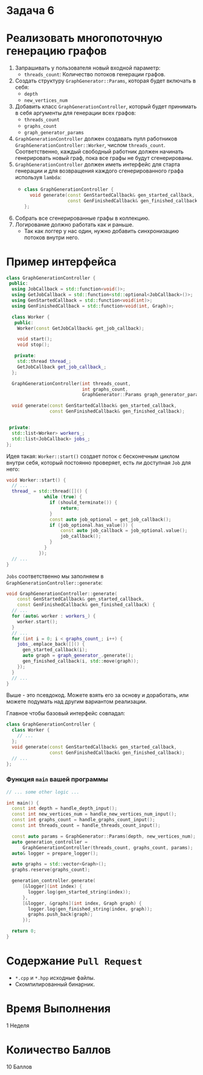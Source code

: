 # Задача 6

# Реализовать многопоточную генерацию графов

1. Запрашивать у пользователя новый входной параметр:
    - `threads_count`: Количество потоков генерации графов.
1. Создать структуру `GraphGenerator::Params`, которая будет включать в себя:
    - `depth`
    - `new_vertices_num`
1. Добавить класс `GraphGenerationController`, который будет принимать в себя аргументы для генерации всех графов:
    - `threads_count`
    - `graphs_count`
    - `graph_generator_params`
1. `GraphGenerationController` должен создавать пулл работников `GraphGenerationController::Worker`, числом `threads_count`. Соответственно, каждый свободный работник должен начинать генерировать новый граф, пока все графы не будут сгенерированы.
1. `GraphGenerationController` должен иметь интерфейс для старта генерации и для возвращения каждого сгенерированного графа используя `lambda`:
    - ```cpp
      class GraphGenerationController {
        void generate(const GenStartedCallback& gen_started_callback,
                      const GenFinishedCallback& gen_finished_callback);
      };
      ```
1. Собрать все сгенерированные графы в коллекцию.
1. Логирование должно работать как и раньше.
    - Так как логгер у нас один, нужно добавить синхронизацию потоков внутри него.

# Пример интерфейса

```cpp
class GraphGenerationController {
 public:
  using JobCallback = std::function<void()>;
  using GetJobCallback = std::function<std::optional<JobCallback>()>;
  using GenStartedCallback = std::function<void(int)>;
  using GenFinishedCallback = std::function<void(int, Graph)>;

  class Worker {
   public:
    Worker(const GetJobCallback& get_job_callback);

    void start();
    void stop();

   private:
    std::thread thread_;
    GetJobCallback get_job_callback_;
  };

  GraphGenerationController(int threads_count,
                            int graphs_count,
                            GraphGenerator::Params graph_generator_params);

  void generate(const GenStartedCallback& gen_started_callback,
                const GenFinishedCallback& gen_finished_callback);


 private:
  std::list<Worker> workers_;
  std::list<JobCallback> jobs_;
};
```

Идея такая: `Worker::start()` создает поток с бесконечным циклом внутри себя, который постоянно проверяет, есть ли доступная `Job` для него:
```cpp
void Worker::start() {
  // ...
  thread_ = std::thread([]() {
              while (true) {
                if (should_terminate()) {
                    return;
                }
                const auto job_optional = get_job_callback();
                if (job_optional.has_value()) {
                    const auto job_callback = job_optional.value();
                    job_callback();
                }
              }
            });
  // ...
}
```

`Jobs` соответственно мы заполняем в `GraphGenerationController::generate`:
```cpp
void GraphGenerationController::generate(
    const GenStartedCallback& gen_started_callback,
    const GenFinishedCallback& gen_finished_callback) {
  // ...
  for (auto& worker : workers_) {
    worker.start();
  }
  // ...
  for (int i = 0; i < graphs_count_; i++) {
    jobs_.emplace_back([]() {
      gen_started_callback(i);
      auto graph = graph_generator_.generate();
      gen_finished_callback(i, std::move(graph));
    });
  }
  // ...
}
```

Выше - это псевдокод. Можете взять его за основу и доработать, или можете подумать над другим вариантом реализации.

Главное чтобы базовый интерфейс совпадал:
```cpp
class GraphGenerationController {
  class Worker {
    // ...
  };
  void generate(const GenStartedCallback& gen_started_callback,
                const GenFinishedCallback& gen_finished_callback);
  // ...
};
```

### Функция `main` вашей программы

```cpp
// ... some other logic ...

int main() {
  const int depth = handle_depth_input();
  const int new_vertices_num = handle_new_vertices_num_input();
  const int graphs_count = handle_graphs_count_input();
  const int threads_count = handle_threads_count_input();

  const auto params = GraphGenerator::Params(depth, new_vertices_num);
  auto generation_controller =
      GraphGenerationController(threads_count, graphs_count, params);
  auto& logger = prepare_logger();

  auto graphs = std::vector<Graph>();
  graphs.reserve(graphs_count);

  generation_controller.generate(
      [&logger](int index) {
        logger.log(gen_started_string(index));
      },
      [&logger, &graphs](int index, Graph graph) {
        logger.log(gen_finished_string(index, graph));
        graphs.push_back(graph);
      });

  return 0;
}
```

# Содержание `Pull Request`

- `*.cpp` и `*.hpp` исходные файлы.
- Скомпилированный бинарник.

# Время Выполнения

1 Неделя

# Количество Баллов

10 Баллов
